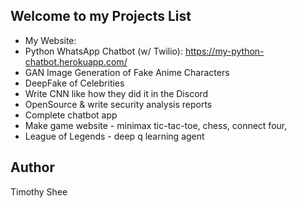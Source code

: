 ## Welcome to my Projects List

* My Website: 
* Python WhatsApp Chatbot (w/ Twilio): https://my-python-chatbot.herokuapp.com/
* GAN Image Generation of Fake Anime Characters
* DeepFake of Celebrities
* Write CNN like how they did it in the Discord
* OpenSource & write security analysis reports
* Complete chatbot app
* Make game website - minimax tic-tac-toe, chess, connect four, 
* League of Legends - deep q learning agent

## Author
Timothy Shee
